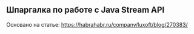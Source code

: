 ## Шпаргалка по работе с Java Stream API

Основано на статье:
https://habrahabr.ru/company/luxoft/blog/270383/